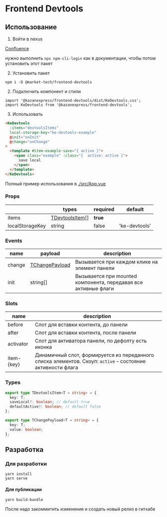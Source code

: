 
# Frontend Devtools

## Использование

1. Войти в nexus

[Confluence](https://kazanexpress.atlassian.net/wiki/spaces/frontend/pages/411369498)

нужно выполнить `npx npm-cli-login` как в документации, чтобы потом установить этот пакет

2. Установить пакет
```
npm i -D @market-tech/frontend-devtools
```
2. Подключить компонент и стили
```
import '@kazanexpress/frontend-devtools/dist/KeDevtools.css';
import KeDevtools from '@kazanexpress/frontend-devtools';
```
3. Использовать
```html
<KeDevtools
  :items="devtoolsItems"
  local-storage-key="ke-devtools-example"
  @init="onInit"
  @change="onChange"
>
  <template #item-example-save="{ active }">
    <span class="example" :class="{  active: active }">
      save local
    </span>
  </template>
</KeDevtools>
```
Полный пример использования в [./src/App.vue](https://github.com/KazanExpress/frontend-devtools/blob/release/1.x.x/src/App.vue)

### Props
| | types | required | default |
|--|--|--|--|
| items | [TDevtoolsItem](#types)[] | **true** | |
| localStorageKey | string | false | 'ke-devtools' |

### Events
| name | payload | description |
|--|--|--|
|change|[TChangePayload](#types)|Вызывается при каждом клике на элемент панели|
|init|string[]|Вызывается при mounted компонента, передавая все активные флаги|

### Slots

| name | description |
|--|--|
| before | Слот для вставки контента, до панели |
| after | Слот для вставки контента, после панели |
| activator | Слот для активатора панели, по дефолту есть иконка |
| item-{key} | Динамичный слот, формируется из переданного списка элементов. Скоуп: `active` – состояние активности флага |

### Types
```ts
export type TDevtoolsItem<T = string> = {
  key: T;
  saveLocal?: boolean; // default true
  defaultActive?: boolean; // default false
};

export type TChangePayload<T = string> = {
  key: T;
  value: boolean;
};
```
  
  
## Разработка  

### Для разработки

```
yarn install
yarn serve
```

#### Для публикации

```
yarn build-bundle
```
После надо закоммитить изменения и создать новый релиз в гитхабе
